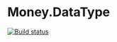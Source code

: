 # Money.DataType

[![Build status](https://ci.appveyor.com/api/projects/status/398cnxtyiyr2dgbj?svg=true)](https://ci.appveyor.com/project/Allann/money-datatype)
